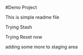 #Demo Project

This is simple readme file

Trying Stash

Trying Reset now

adding some more to staging area
